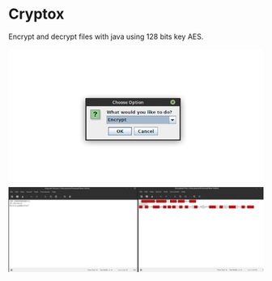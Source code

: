 # Cryptox

Encrypt and decrypt files with java using 128 bits key AES.
<br>
<br>
![alt text](https://raw.githubusercontent.com/robertstandev/Cryptox/main/README/Images/Options.jpeg)
![alt text](https://raw.githubusercontent.com/robertstandev/Cryptox/main/README/Images/Result.jpeg)

